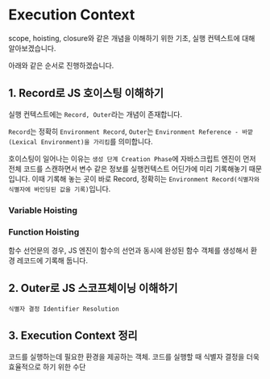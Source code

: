 # Execution Context

scope, hoisting, closure와 같은 개념을 이해하기 위한 기초, 실행 컨텍스트에 대해 알아보겠습니다.

아래와 같은 순서로 진행하겠습니다.

## 1. Record로 JS 호이스팅 이해하기

실행 컨텍스트에는 `Record, Outer`라는 개념이 존재합니다.

`Record`는 정확히 `Environment Record`, `Outer`는 `Environment Reference - 바깥(Lexical Environment)을 가리킴`를 의미합니다.

호이스팅이 일어나는 이유는 `생성 단계 Creation Phase`에 자바스크립트 엔진이 먼저 전체 코드를 스캔하면서 변수 같은 정보를 실행컨텍스트 어딘가에 미리 기록해놓기 때문입니다. 이때 기록해 놓는 곳이 바로 Record, 정확히는 `Environment Record(식별자와 식별자에 바인딩된 값을 기록)`입니다.

### Variable Hoisting



### Function Hoisting

함수 선언문의 경우, JS 엔진이 함수의 선언과 동시에 완성된 함수 객체를 생성해서 환경 레코드에 기록해 둡니다.

## 2. Outer로 JS 스코프체이닝 이해하기

`식별자 결정 Identifier Resolution`

## 3. Execution Context 정리

코드를 실행하는데 필요한 환경을 제공하는 객체. 코드를 실행할 때 식별자 결정을 더욱 효율적으로 하기 위한 수단

